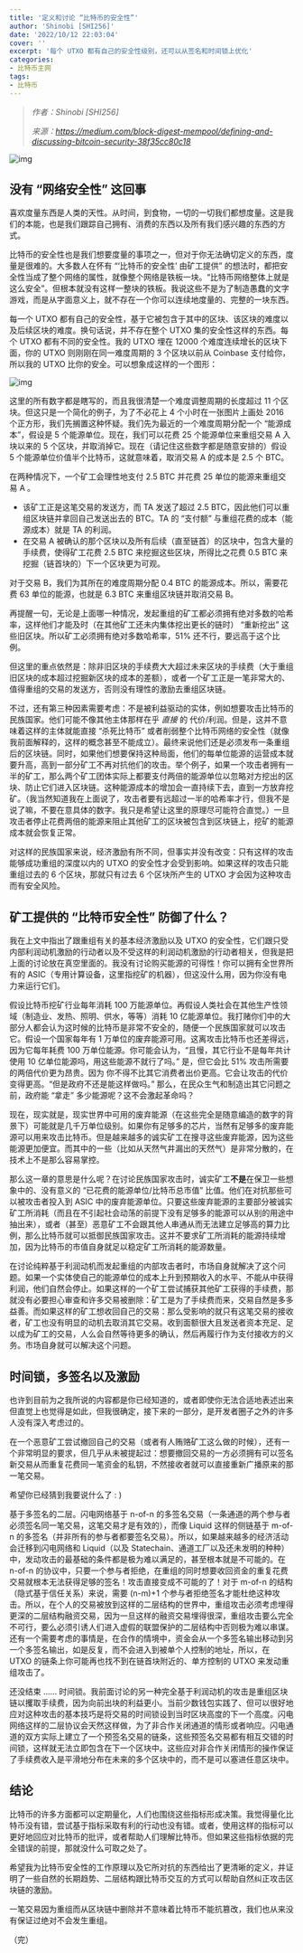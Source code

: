 ```yaml
---
title: '定义和讨论 “比特币的安全性”'
author: 'Shinobi [SHI256]'
date: '2022/10/12 22:03:04'
cover: ''
excerpt: '每个 UTXO 都有自己的安全性级别，还可以从签名和时间锁上优化'
categories:
- 比特币主网
tags:
- 比特币
---
```



> *作者：Shinobi [SHI256]*
> 
> *来源：<https://medium.com/block-digest-mempool/defining-and-discussing-bitcoin-security-38f35cc80c18>*



![img](../images/defining-and-discussing-bitcoin-security/My6LQ.jpeg)

## 没有 “网络安全性” 这回事

喜欢度量东西是人类的天性。从时间，到食物，一切的一切我们都想度量。这是我们的本能，也是我们跟踪自己拥有、消费的东西以及所有我们感兴趣的东西的方式。

比特币的安全性也是我们想要度量的事项之一，但对于你无法确切定义的东西，度量是很难的。大多数人在怀有 “‘比特币的安全性’ 由矿工提供” 的想法时，都把安全性当成了整个网络的属性，就像整个网络是铁板一块。“比特币网络整体上就是这么安全”。但根本就没有这样一整块的铁板。我说这些不是为了制造愚蠢的文字游戏，而是从字面意义上，就不存在一个你可以连续地度量的、完整的一块东西。

每一个 UTXO 都有自己的安全性，基于它被包含于其中的区块、该区块的难度以及后续区块的难度。换句话说，并不存在整个 UTXO 集的安全性这样的东西。每个 UTXO 都有不同的安全性。我的 UTXO 埋在 12000 个难度连续增长的区块下面，你的 UTXO 则刚刚在同一难度周期的 3 个区块以前从 Coinbase 支付给你，所以我的 UTXO 比你的安全。可以想象成这样的一个图形：

![img](../images/defining-and-discussing-bitcoin-security/tv3HNGQ.png)

这里的所有数字都是瞎写的，而且我很清楚一个难度调整周期的长度超过 11 个区块。但这只是一个简化的例子，为了不必花上 4 个小时在一张图片上画处 2016 个正方形，我们先搁置这种怀疑。我们先为最近的一个难度周期分配一个 “能源成本”，假设是 5 个能源单位。现在，我们可以花费 25 个能源单位来重组交易 A 入块以来的 5 个区块，并取消掉它。现在（请记住这些数字都是随意安排的）假设 5 个能源单位价值半个比特币，这就意味着，取消交易 A 的成本是 2.5 个 BTC。

在两种情况下，一个矿工会理性地支付 2.5 BTC 并花费 25 单位的能源来重组交易 A 。

- 该矿工正是这笔交易的发送方，而 TA 发送了超过 2.5 BTC，因此他们可以重组区块链并拿回自己发送出去的 BTC。TA 的 “支付额” 与重组花费的成本（能源成本）就是 TA 的利润。
- 在交易 A 被确认的那个区块以及所有后续（直至链首）的区块中，包含大量的手续费，使得矿工花费 2.5 BTC 来挖掘这些区块，所得比之花费 0.5 BTC 来挖掘（链首块的）下一个区块更为可观。

对于交易 B，我们为其所在的难度周期分配 0.4 BTC 的能源成本。所以，需要花费 63 单位的能源，也就是 6.3 BTC 来重组区块链并取消交易 B。

再提醒一句，无论是上面哪一种情况，发起重组的矿工都必须拥有绝对多数的哈希率，这样他们才能及时（在其他矿工还未内集体挖出更长的链时） “重新挖出” 这些旧区块。所以矿工必须拥有绝对多数哈希率，51% 还不行，要远高于这个比例。

但这里的重点依然是：除非旧区块的手续费大大超过未来区块的手续费（大于重组旧区块的成本超过挖掘新区块的成本的差额），或者一个矿工正是一笔非常大的、值得重组的交易的发送方，否则没有理性的激励去重组区块链。

不过，还有第三种因素需要考虑：不是被利益驱动的实体，例如想要攻击比特币的民族国家。他们可能不像其他主体那样在乎 *直接* 的 代价/利润。但是，这并不意味着这样的主体就能直接 “杀死比特币” 或者削弱整个比特币网络的安全性（就像我前面解释的，这样的概念甚至不能成立）。最终来说他们还是必须发布一条重组后的区块链。同时，如果他们想要保持这种局面，他们的每单位能源的运营成本就要升高，高到一部分矿工不再对抗他们的攻击。举个例子，如果一个攻击者拥有一半的矿工，那么两个矿工团体实际上都要支付两倍的能源单位以忽略对方挖出的区块、防止它们进入区块链。这种能源成本的增加会一直持续下去，直到一方放弃挖矿。（我当然知道我在上面说了，攻击者要有远超过一半的哈希率才行，但我不是说了嘛，不要在意具体的数字。我只是希望让这里的原理尽可能符合直觉。）一旦攻击者停止花费两倍的能源来阻止其他矿工的区块被包含到区块链上，挖矿的能源成本就会恢复正常。

对这样的民族国家来说，经济激励有所不同，但事实并没有改变：只有这样的攻击能够成功重组的深度以内的 UTXO 的安全性才会受到影响。如果这样的攻击只能重组过去的 6 个区块，那就只有过去 6 个区块所产生的 UTXO 才会因为这种攻击而有安全风险。

## 矿工提供的 “比特币安全性” 防御了什么？

我在上文中指出了跟重组有关的基本经济激励以及 UTXO 的安全性，它们跟只受内部利润动机激励的行动者以及不受这样的利润动机激励的行动者相关，但我是把上面的讨论放在真空里面的。我没有讨论购买能源的可得性！你可以拥有全世界所有的 ASIC（专用计算设备，这里指挖矿的机器），但这没什么用，因为你没有电力来运行它们。

假设比特币挖矿行业每年消耗 100 万能源单位。再假设人类社会在其他生产性领域（制造业、发热、照明、供水，等等）消耗 10 亿能源单位。我打赌你们中的大部分人都会认为这时候的比特币是非常不安全的，随便一个民族国家就可以攻击它。假设一个国家每年有 1 万单位的废弃能源可用。这离攻击比特币也还差得远，因为它每年耗费 100 万单位能源。你可能会认为，“且慢，其它行业不是每年共计使用 10 亿单位能源吗，用这些能源不就行了吗。” 是，但它会比 51% 攻击所需要的两倍代价更为昂贵。因为 你不得不比其它消费者出价更高。它会让攻击的代价变得更高。“但是政府不还是能这样做吗。” 那么，在民众生气和制造出其它问题之前，政府能 “拿走” 多少能源呢？这不会激起革命吗？

现在，现实就是，现实世界中可用的废弃能源（在这些完全是随意编造的数字的背景下）可能就是几千万单位级别。如果你有足够多的芯片，当然有足够多的废弃能源可以用来攻击比特币。但是越来越多的诚实矿工在搜寻这些废弃能源，因为这些能源更加便宜。而其中的一些（比如从天然气井漏出的天然气）是非常分散的，在技术上不是那么容易掌控。

那么这一章的意思是什么呢？在讨论民族国家攻击时，诚实矿工**不是**在保卫一些想象中的、没有意义的 “已花费的能源单位/比特币总市值” 比值。他们在对抗那些可以被攻击者投入到 ASIC 中的废弃能源单位。只要这些废弃能源的主要部分被诚实矿工所消耗（而且在不引起社会动荡的前提下没有足够多的能源可以从别的用途中抽出来），或者（甚至）恶意矿工不会跟其他人串通从而无法建立足够高的算力比例，那么比特币就可以抵御民族国家攻击。这并不要求矿工所消耗的能源持续增加，因为比特币的市值自身就足以稳定矿工所消耗的能源数量。

在讨论纯粹基于利润动机而发起重组的内部攻击者时，市场自身就解决了这个问题。如果一个实体使自己的能源单位的成本上升到预期收入的水平、不能从中获得利润，他们自然会停止。如果这样的一个矿工尝试捕获其他矿工获得的手续费，那就没有必要担心审查和许多交易被删除：矿工是为了手续费而来，交易自然是多多益善。而如果这样的矿工想收回自己的交易：那么受影响的就只有这笔交易的接收者，矿工也没有明显的动机去取消其它交易。收到面额很大且发送者资本充足、足以成为矿工的交易，人么会自然等待更多的确认，然后再履行作为支付接收方的义务。市场自身就可以解决这个问题。

## 时间锁，多签名以及激励

也许到目前为之我所说的内容都是你已经知道的，或者即使你无法合适地表述出来但直觉上也觉得是如此，但我很确定，接下来的一部分，是开发者圈子之外的许多人没有深入考虑过的。

在一个恶意矿工尝试撤回自己的交易（或者有人贿赂矿工这么做的时候），还有一个非常明显的要求，但几乎从未被提起过：想要撤回交易的一方必须拥有可以签名新交易从而重复花费同一笔资金的私钥，不然接收者就可以直接重新广播原来的那一笔交易。

希望你已经猜到我要说什么了 : )

基于多签名的二层。闪电网络基于 n-of-n 的多签名交易（一条通道的两个参与者必须签名同一笔交易，这笔交易才是有效的），而像 Liquid 这样的侧链基于 m-of-n 的多签名（并非所有的参与者都要签名交易）。所以，如果越来越多的经济活动会迁移到闪电网络和 Liquid（以及 Statechain、通道工厂以及还未发明的种种）中，发动攻击的最基础的条件都是极为难以满足的，甚至根本就是不可能的。在 n-of-n 的协议中，只要一个参与者拒绝，在重组的同时想要收回资金的重复花费交易就根本无法获得足够的签名！攻击直接变成不可能的了！对于 m-of-n 的结构（隐式基于信任关系）来说，需要 (n-m)+1 个参与者拒绝签名才能杜绝这种攻击。所以，在个人的交易被放到这样的二层结构的世界中，重组攻击必须考虑埋得更深的二层结构融资交易，因为一旦这样的融资交易埋得很深，重组攻击要么完全不可行，要么必须引诱人们进入虚假的联盟保护的二层结构中否则极为难以串谋。还有一个需要考虑的事情是，在合作的情境中，资金会从一个多签名输出移动到另一个多签名输出，如是反复，而不会进入到被单个人控制的地址，所以，在 UTXO 的链条上你可能再也找不到在链首块附近的、单方控制的 UTXO 来发动重组攻击了。

还没结束 …… 时间锁。我前面讨论的另一种完全基于利润动机的攻击是重组区块链以攫取手续费，因为向前出块的利益更小。当前少数钱包实践了、但可以很好地应对这种攻击的基本技巧是将交易的时间锁设到当时区块高度的下一个高度。闪电网络这样的二层协议会天然这样做，为了非合作关闭通道的情形或者响应。闪电通道的双方实际上建立了一个预签名交易的链条，这些预签名交易都有相互交错的时间锁，这样就无法立即包含在下一个区块中。这些应对非合作关闭情形的操作保证了手续费收入是平滑地分布在未来的多个区块中的，而不是可以塞进任意区块中。

## 结论

比特币的许多方面都可以定期量化，人们也围绕这些指标形成决策。我觉得量化比特币没有错，尝试基于指标采取有利的行动也没有错。或者，使用这样的指标可以更好地回应对比特币的批评，或者帮助人们理解比特币。但如果这些指标依据的完全错误的前提，那就没什么可取之处了。

希望我为比特币安全性的工作原理以及它所对抗的东西给出了更清晰的定义，并证明了一些自然的长期趋势、二层结构跟比特币交互的方式可以帮助自然纠正攻击区块链的激励。

一笔交易因为重组而从区块链中删除并不意味着比特币不能抗篡改，我们也从来没有保证过绝对不会发生重组。

（完）

